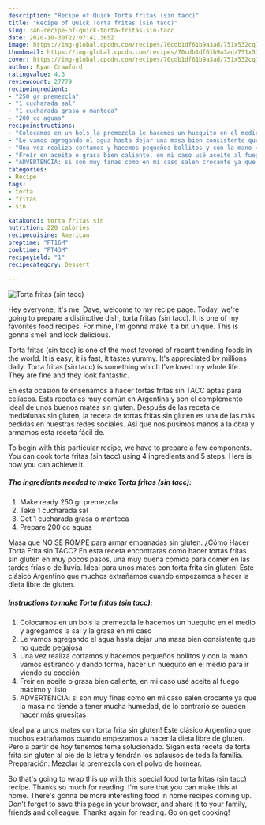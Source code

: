 ```yaml
---
description: "Recipe of Quick Torta fritas (sin tacc)"
title: "Recipe of Quick Torta fritas (sin tacc)"
slug: 346-recipe-of-quick-torta-fritas-sin-tacc
date: 2020-10-30T22:07:41.365Z
image: https://img-global.cpcdn.com/recipes/70cdb1df61b9a3ad/751x532cq70/torta-fritas-sin-tacc-foto-principal.jpg
thumbnail: https://img-global.cpcdn.com/recipes/70cdb1df61b9a3ad/751x532cq70/torta-fritas-sin-tacc-foto-principal.jpg
cover: https://img-global.cpcdn.com/recipes/70cdb1df61b9a3ad/751x532cq70/torta-fritas-sin-tacc-foto-principal.jpg
author: Ryan Crawford
ratingvalue: 4.3
reviewcount: 27779
recipeingredient:
- "250 gr premezcla"
- "1 cucharada sal"
- "1 cucharada grasa o manteca"
- "200 cc aguas"
recipeinstructions:
- "Colocamos en un bols la premezcla le hacemos un huequito en el medio y agregamos la sal y la grasa en mi caso"
- "Le vamos agregando el agua hasta dejar una masa bien consistente que no quede pegajosa"
- "Una vez realiza cortamos y hacemos pequeños bollitos y con la mano vamos estirando y dando forma, hacer un huequito en el medio para ir viendo su cocción"
- "Freír en aceite o grasa bien caliente, en mi caso usé aceite al fuego máximo y listo"
- "ADVERTENCIA: si son muy finas como en mi caso salen crocante ya que la masa no tiende a tener mucha humedad, de lo contrario se pueden hacer más gruesitas"
categories:
- Recipe
tags:
- torta
- fritas
- sin

katakunci: torta fritas sin 
nutrition: 220 calories
recipecuisine: American
preptime: "PT16M"
cooktime: "PT43M"
recipeyield: "1"
recipecategory: Dessert

---
```



![Torta fritas (sin tacc)](https://img-global.cpcdn.com/recipes/70cdb1df61b9a3ad/751x532cq70/torta-fritas-sin-tacc-foto-principal.jpg)

Hey everyone, it's me, Dave, welcome to my recipe page. Today, we're going to prepare a distinctive dish, torta fritas (sin tacc). It is one of my favorites food recipes. For mine, I'm gonna make it a bit unique. This is gonna smell and look delicious.

Torta fritas (sin tacc) is one of the most favored of recent trending foods in the world. It is easy, it is fast, it tastes yummy. It's appreciated by millions daily. Torta fritas (sin tacc) is something which I've loved my whole life. They are fine and they look fantastic.

En esta ocasión te enseñamos a hacer tortas fritas sin TACC aptas para celíacos. Esta receta es muy común en Argentina y son el complemento ideal de unos buenos mates sin gluten. Después de las receta de medialunas sin gluten, la receta de tortas fritas sin gluten es una de las más pedidas en nuestras redes sociales. Así que nos pusimos manos a la obra y armamos esta receta fácil de.


To begin with this particular recipe, we have to prepare a few components. You can cook torta fritas (sin tacc) using 4 ingredients and 5 steps. Here is how you can achieve it.

<!--inarticleads1-->

##### The ingredients needed to make Torta fritas (sin tacc):

1. Make ready 250 gr premezcla
1. Take 1 cucharada sal
1. Get 1 cucharada grasa o manteca
1. Prepare 200 cc aguas


Masa que NO SE ROMPE para armar empanadas sin gluten. ¿Cómo Hacer Torta Frita sin TACC? En esta receta encontraras como hacer tortas fritas sin gluten en muy pocos pasos, una muy buena comida para comer en las tardes frías o de lluvia. Ideal para unos mates con torta frita sin gluten! Este clásico Argentino que muchos extrañamos cuando empezamos a hacer la dieta libre de gluten. 

<!--inarticleads2-->

##### Instructions to make Torta fritas (sin tacc):

1. Colocamos en un bols la premezcla le hacemos un huequito en el medio y agregamos la sal y la grasa en mi caso
1. Le vamos agregando el agua hasta dejar una masa bien consistente que no quede pegajosa
1. Una vez realiza cortamos y hacemos pequeños bollitos y con la mano vamos estirando y dando forma, hacer un huequito en el medio para ir viendo su cocción
1. Freír en aceite o grasa bien caliente, en mi caso usé aceite al fuego máximo y listo
1. ADVERTENCIA: si son muy finas como en mi caso salen crocante ya que la masa no tiende a tener mucha humedad, de lo contrario se pueden hacer más gruesitas


Ideal para unos mates con torta frita sin gluten! Este clásico Argentino que muchos extrañamos cuando empezamos a hacer la dieta libre de gluten. Pero a partir de hoy tenemos tema solucionado. Sigan esta receta de torta frita sin gluten al pie de la letra y tendrán los aplausos de toda la familia. Preparación: Mezclar la premezcla con el polvo de hornear. 

So that's going to wrap this up with this special food torta fritas (sin tacc) recipe. Thanks so much for reading. I'm sure that you can make this at home. There's gonna be more interesting food in home recipes coming up. Don't forget to save this page in your browser, and share it to your family, friends and colleague. Thanks again for reading. Go on get cooking!
